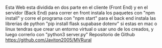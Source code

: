 Esta Web esta dividida en dos parte en el cliente (Front End) y en el servidor (Back End) para correr en front instala los paquetes con "npm install" y corre el programa con "npm start" para el back end instala las librerias de python "pip install flask supabase dotenv" si estas en mac o linux tendras que crear un entorno virtual o usar uno de los creados, y luego correrlo con "python3 server.py"
Repositorio de Github https://github.com/Javiton2005/MVRural
